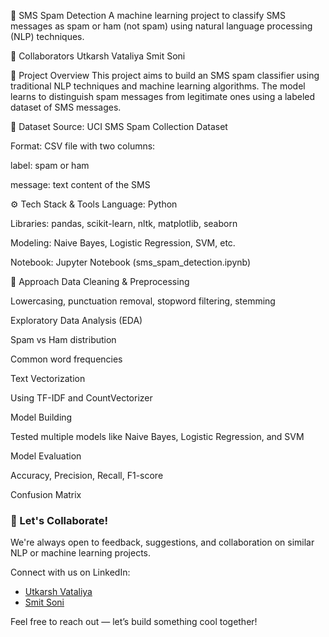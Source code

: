 📩 SMS Spam Detection
A machine learning project to classify SMS messages as spam or ham (not spam) using natural language processing (NLP) techniques.

👥 Collaborators
Utkarsh Vataliya
Smit Soni

📌 Project Overview
This project aims to build an SMS spam classifier using traditional NLP techniques and machine learning algorithms. The model learns to distinguish spam messages from legitimate ones using a labeled dataset of SMS messages.

📂 Dataset
Source: UCI SMS Spam Collection Dataset

Format: CSV file with two columns:

label: spam or ham

message: text content of the SMS

⚙️ Tech Stack & Tools
Language: Python

Libraries: pandas, scikit-learn, nltk, matplotlib, seaborn

Modeling: Naive Bayes, Logistic Regression, SVM, etc.

Notebook: Jupyter Notebook (sms_spam_detection.ipynb)

🧠 Approach
Data Cleaning & Preprocessing

Lowercasing, punctuation removal, stopword filtering, stemming

Exploratory Data Analysis (EDA)

Spam vs Ham distribution

Common word frequencies

Text Vectorization

Using TF-IDF and CountVectorizer

Model Building

Tested multiple models like Naive Bayes, Logistic Regression, and SVM

Model Evaluation

Accuracy, Precision, Recall, F1-score

Confusion Matrix

### 🤝 Let's Collaborate!

We're always open to feedback, suggestions, and collaboration on similar NLP or machine learning projects.

Connect with us on LinkedIn:

- [Utkarsh Vataliya](https://www.linkedin.com/in/utkarsh-vataliya)   
- [Smit Soni](https://www.linkedin.com/in/smit781)

Feel free to reach out — let’s build something cool together!
